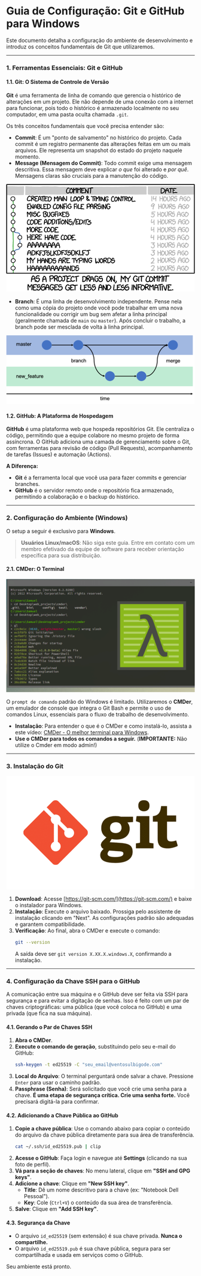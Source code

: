 # Guia de Configuração: Git e GitHub para Windows

Este documento detalha a configuração do ambiente de desenvolvimento e introduz os conceitos fundamentais de Git que utilizaremos.

---

### 1. Ferramentas Essenciais: Git e GitHub

#### 1.1. Git: O Sistema de Controle de Versão

**Git** é uma ferramenta de linha de comando que gerencia o histórico de alterações em um projeto. Ele não depende de uma conexão com a internet para funcionar, pois todo o histórico é armazenado localmente no seu computador, em uma pasta oculta chamada `.git`.

Os três conceitos fundamentais que você precisa entender são:

* **Commit**: É um "ponto de salvamento" no histórico do projeto. Cada commit é um registro permanente das alterações feitas em um ou mais arquivos. Ele representa um snapshot do estado do projeto naquele momento.
* **Message (Mensagem do Commit)**: Todo commit exige uma mensagem descritiva. Essa mensagem deve explicar *o que* foi alterado e *por quê*. Mensagens claras são cruciais para a manutenção do código.

![Exemplo de um histórico de commits (péssimo)](images/git_commit_2x.png)

* **Branch**: É uma linha de desenvolvimento independente. Pense nela como uma cópia do projeto onde você pode trabalhar em uma nova funcionalidade ou corrigir um bug sem afetar a linha principal (geralmente chamada de `main` ou `master`). Após concluir o trabalho, a branch pode ser mesclada de volta à linha principal.

![](images/git_branch_merge.png)

#### 1.2. GitHub: A Plataforma de Hospedagem

**GitHub** é uma plataforma web que hospeda repositórios Git. Ele centraliza o código, permitindo que a equipe colabore no mesmo projeto de forma assíncrona. O GitHub adiciona uma camada de gerenciamento sobre o Git, com ferramentas para revisão de código (Pull Requests), acompanhamento de tarefas (Issues) e automação (Actions).

**A Diferença:**
* **Git** é a ferramenta local que você usa para fazer commits e gerenciar branches.
* **GitHub** é o servidor remoto onde o repositório fica armazenado, permitindo a colaboração e o backup do histórico.

---

### 2. Configuração do Ambiente (Windows)

O setup a seguir é exclusivo para **Windows**.

> **Usuários Linux/macOS**: Não siga este guia. Entre em contato com um membro efetivado da equipe de software para receber orientação específica para sua distribuição.

#### 2.1. CMDer: O Terminal
![](images/Cmder-destaque.png)

O `prompt de comando` padrão do Windows é limitado. Utilizaremos o **CMDer**, um emulador de console que integra o Git Bash e permite o uso de comandos Linux, essenciais para o fluxo de trabalho de desenvolvimento.

* **Instalação**: Para entender o que é o CMDer e como instalá-lo, assista a este vídeo: [CMDer - O melhor terminal para Windows](https://www.youtube.com/watch?v=Ebs9Z61jWl0).
* **Use o CMDer para todos os comandos a seguir.** (**IMPORTANTE:** Não utilize o Cmder em modo admin!)

---

### 3. Instalação do Git
![](images/imagem-de-destaque-39.png)
1.  **Download**: Acesse [https://git-scm.com/](https://git-scm.com/) e baixe o instalador para Windows.
2.  **Instalação**: Execute o arquivo baixado. Prossiga pelo assistente de instalação clicando em "Next". As configurações padrão são adequadas e garantem compatibilidade.
3.  **Verificação**: Ao final, abra o CMDer e execute o comando:
    ```bash
    git --version
    ```
    A saída deve ser `git version X.XX.X.windows.X`, confirmando a instalação.

---

### 4. Configuração da Chave SSH para o GitHub

A comunicação entre sua máquina e o GitHub deve ser feita via SSH para segurança e para evitar a digitação de senhas. Isso é feito com um par de chaves criptográficas: uma pública (que você coloca no GitHub) e uma privada (que fica na sua máquina).

#### 4.1. Gerando o Par de Chaves SSH

1.  **Abra o CMDer**.
2.  **Execute o comando de geração**, substituindo pelo seu e-mail do GitHub:
    ```bash
    ssh-keygen -t ed25519 -C "seu_email@ventosulbigode.com"
    ```
3.  **Local do Arquivo**: O terminal perguntará onde salvar a chave. Pressione `Enter` para usar o caminho padrão.
4.  **Passphrase (Senha)**: Será solicitado que você crie uma senha para a chave. **É uma etapa de segurança crítica. Crie uma senha forte.** Você precisará digitá-la para confirmar.

#### 4.2. Adicionando a Chave Pública ao GitHub

1.  **Copie a chave pública**: Use o comando abaixo para copiar o conteúdo do arquivo da chave pública diretamente para sua área de transferência.
    ```bash
    cat ~/.ssh/id_ed25519.pub | clip
    ```
2.  **Acesse o GitHub**: Faça login e navegue até **Settings** (clicando na sua foto de perfil).
3.  **Vá para a seção de chaves**: No menu lateral, clique em **"SSH and GPG keys"**.
4.  **Adicione a chave**: Clique em **"New SSH key"**.
    * **Title**: Dê um nome descritivo para a chave (ex: "Notebook Dell Pessoal").
    * **Key**: Cole (`Ctrl+V`) o conteúdo da sua área de transferência.
5.  **Salve**: Clique em **"Add SSH key"**.

#### 4.3. Segurança da Chave

* O arquivo `id_ed25519` (sem extensão) é sua chave privada. **Nunca o compartilhe.**
* O arquivo `id_ed25519.pub` é sua chave pública, segura para ser compartilhada e usada em serviços como o GitHub.

Seu ambiente está pronto.
